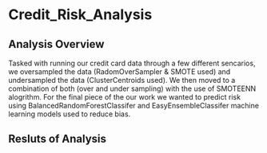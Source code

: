 # Credit_Risk_Analysis

## Analysis Overview 
Tasked with running our credit card data through a few different sencarios, we oversampled the data (RadomOverSampler & SMOTE used) and undersampled the data (ClusterCentroids used). We then moved to a combination of both (over and under sampling) with the use of SMOTEENN alogrithm. For the final piece of the our work we wanted to predict risk using BalancedRandomForestClassifer and EasyEnsembleClassifer machine learning models used to reduce bias.  

## Resluts of Analysis
